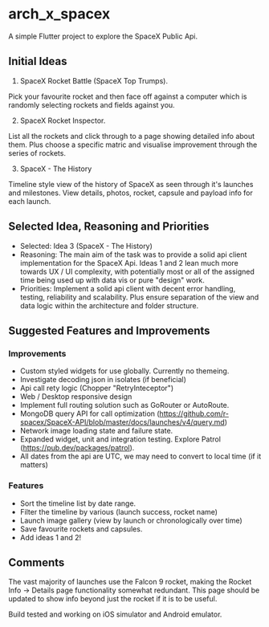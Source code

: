 # arch_x_spacex

A simple Flutter project to explore the SpaceX Public Api.

## Initial Ideas
1. SpaceX Rocket Battle (SpaceX Top Trumps). 

Pick your favourite rocket and then face off against a computer which is randomly selecting rockets and fields against you.

2. SpaceX Rocket Inspector.

List all the rockets and click through to a page showing detailed info about them. Plus choose a specific matric and visualise improvement through the series of rockets.

3. SpaceX - The History

Timeline style view of the history of SpaceX as seen through it's launches and milestones. View details, photos, rocket, capsule and payload info for each launch.

## Selected Idea, Reasoning and Priorities

 - Selected: Idea 3 (SpaceX - The History)
 - Reasoning: The main aim of the task was to provide a solid api client implementation for the SpaceX Api. Ideas 1 and 2 lean much more towards UX / UI complexity, with potentially most or all of the assigned time being used up with data vis or pure "design" work.
 - Priorities: Implement a solid api client with decent error handling, testing, reliability and scalability. Plus ensure separation of the view and data logic within the architecture and folder structure.

## Suggested Features and Improvements
### Improvements
- Custom styled widgets for use globally. Currently no themeing.
- Investigate decoding json in isolates (if beneficial)
- Api call rety logic (Chopper "RetryInteceptor")
- Web / Desktop responsive design
- Implement full routing solution such as GoRouter or AutoRoute.
- MongoDB query API for call optimization (https://github.com/r-spacex/SpaceX-API/blob/master/docs/launches/v4/query.md)
- Network image loading state and failure state.
- Expanded widget, unit and integration testing. Explore Patrol (https://pub.dev/packages/patrol).
- All dates from the api are UTC, we may need to convert to local time (if it matters)
### Features
- Sort the timeline list by date range.
- Filter the timeline by various (launch success, rocket name)
- Launch image gallery (view by launch or chronologically over time)
- Save favourite rockets and capsules.
- Add ideas 1 and 2!

## Comments

The vast majority of launches use the Falcon 9 rocket, making the Rocket Info -> Details page functionality somewhat redundant. This page should be updated to show info beyond just the rocket if it is to be useful.

Build tested and working on iOS simulator and Android emulator.
